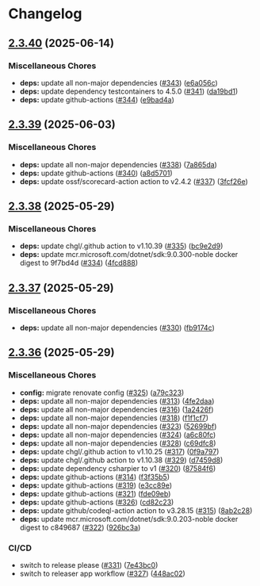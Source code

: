 # Changelog

## [2.3.40](https://github.com/chgl/fhir-server-exporter/compare/v2.3.39...v2.3.40) (2025-06-14)


### Miscellaneous Chores

* **deps:** update all non-major dependencies ([#343](https://github.com/chgl/fhir-server-exporter/issues/343)) ([e6a056c](https://github.com/chgl/fhir-server-exporter/commit/e6a056c1f246373bea63d2a426432e53e59363ea))
* **deps:** update dependency testcontainers to 4.5.0 ([#341](https://github.com/chgl/fhir-server-exporter/issues/341)) ([da19bd1](https://github.com/chgl/fhir-server-exporter/commit/da19bd12bf357c8990439ff2e74351dab76ea206))
* **deps:** update github-actions ([#344](https://github.com/chgl/fhir-server-exporter/issues/344)) ([e9bad4a](https://github.com/chgl/fhir-server-exporter/commit/e9bad4afdd5a89cde85c761fc1d25aada46bb695))

## [2.3.39](https://github.com/chgl/fhir-server-exporter/compare/v2.3.38...v2.3.39) (2025-06-03)


### Miscellaneous Chores

* **deps:** update all non-major dependencies ([#338](https://github.com/chgl/fhir-server-exporter/issues/338)) ([7a865da](https://github.com/chgl/fhir-server-exporter/commit/7a865da5277262ee670639619892aa189ed1e1e1))
* **deps:** update github-actions ([#340](https://github.com/chgl/fhir-server-exporter/issues/340)) ([a8d5701](https://github.com/chgl/fhir-server-exporter/commit/a8d570150b0c86bd65133c244ee7a1e3dbfa3d2a))
* **deps:** update ossf/scorecard-action action to v2.4.2 ([#337](https://github.com/chgl/fhir-server-exporter/issues/337)) ([3fcf26e](https://github.com/chgl/fhir-server-exporter/commit/3fcf26e337e965a517b40690cbddaa4cf051a03f))

## [2.3.38](https://github.com/chgl/fhir-server-exporter/compare/v2.3.37...v2.3.38) (2025-05-29)


### Miscellaneous Chores

* **deps:** update chgl/.github action to v1.10.39 ([#335](https://github.com/chgl/fhir-server-exporter/issues/335)) ([bc9e2d9](https://github.com/chgl/fhir-server-exporter/commit/bc9e2d9783d55bf1bd9bbc0f830ef376b30f0814))
* **deps:** update mcr.microsoft.com/dotnet/sdk:9.0.300-noble docker digest to 9f7bd4d ([#334](https://github.com/chgl/fhir-server-exporter/issues/334)) ([4fcd888](https://github.com/chgl/fhir-server-exporter/commit/4fcd88825b96cdd5582e0a7a3174e76096fb3a73))

## [2.3.37](https://github.com/chgl/fhir-server-exporter/compare/v2.3.36...v2.3.37) (2025-05-29)


### Miscellaneous Chores

* **deps:** update all non-major dependencies ([#330](https://github.com/chgl/fhir-server-exporter/issues/330)) ([fb9174c](https://github.com/chgl/fhir-server-exporter/commit/fb9174c334db17c1a71aa67128cf5fb81a98c75a))

## [2.3.36](https://github.com/chgl/fhir-server-exporter/compare/v2.3.35...v2.3.36) (2025-05-29)


### Miscellaneous Chores

* **config:** migrate renovate config ([#325](https://github.com/chgl/fhir-server-exporter/issues/325)) ([a79c323](https://github.com/chgl/fhir-server-exporter/commit/a79c32328a30ce633d7e40feb277c7551345adc1))
* **deps:** update all non-major dependencies ([#313](https://github.com/chgl/fhir-server-exporter/issues/313)) ([4fe2daa](https://github.com/chgl/fhir-server-exporter/commit/4fe2daa8bf28297f197a8aeb63f1163d53e259ab))
* **deps:** update all non-major dependencies ([#316](https://github.com/chgl/fhir-server-exporter/issues/316)) ([1a2426f](https://github.com/chgl/fhir-server-exporter/commit/1a2426f3621afced219fed3a4855f42b9f2e1f00))
* **deps:** update all non-major dependencies ([#318](https://github.com/chgl/fhir-server-exporter/issues/318)) ([f1f1cf7](https://github.com/chgl/fhir-server-exporter/commit/f1f1cf7f21e1385749f4c6bf53f957bbc4b8eee4))
* **deps:** update all non-major dependencies ([#323](https://github.com/chgl/fhir-server-exporter/issues/323)) ([52699bf](https://github.com/chgl/fhir-server-exporter/commit/52699bf4f0bb463ec74a024b30b4d6bd7100641b))
* **deps:** update all non-major dependencies ([#324](https://github.com/chgl/fhir-server-exporter/issues/324)) ([a6c80fc](https://github.com/chgl/fhir-server-exporter/commit/a6c80fc0538e52cc2333008384652be39030f541))
* **deps:** update all non-major dependencies ([#328](https://github.com/chgl/fhir-server-exporter/issues/328)) ([c69dfc8](https://github.com/chgl/fhir-server-exporter/commit/c69dfc8b3319a7def2f5f5edd8d5c08634093b00))
* **deps:** update chgl/.github action to v1.10.25 ([#317](https://github.com/chgl/fhir-server-exporter/issues/317)) ([0f9a797](https://github.com/chgl/fhir-server-exporter/commit/0f9a79733ed717aba344c28a8031eb22d050e66b))
* **deps:** update chgl/.github action to v1.10.38 ([#329](https://github.com/chgl/fhir-server-exporter/issues/329)) ([d7459d8](https://github.com/chgl/fhir-server-exporter/commit/d7459d84b9482cc137fd5390318008b6f1077e0a))
* **deps:** update dependency csharpier to v1 ([#320](https://github.com/chgl/fhir-server-exporter/issues/320)) ([87584f6](https://github.com/chgl/fhir-server-exporter/commit/87584f6bc5d33d380093d8601c1071b511dfd3f0))
* **deps:** update github-actions ([#314](https://github.com/chgl/fhir-server-exporter/issues/314)) ([f3f35b5](https://github.com/chgl/fhir-server-exporter/commit/f3f35b5da0c981947a3bc473485739c323dc9150))
* **deps:** update github-actions ([#319](https://github.com/chgl/fhir-server-exporter/issues/319)) ([e3cc89e](https://github.com/chgl/fhir-server-exporter/commit/e3cc89eb3470f7936833eccca4068b58052643d5))
* **deps:** update github-actions ([#321](https://github.com/chgl/fhir-server-exporter/issues/321)) ([fde09eb](https://github.com/chgl/fhir-server-exporter/commit/fde09ebc6417b60005ad12e802c9ddd23fc5ed75))
* **deps:** update github-actions ([#326](https://github.com/chgl/fhir-server-exporter/issues/326)) ([cd82c23](https://github.com/chgl/fhir-server-exporter/commit/cd82c233126b02a04e7a3fb34c5f8f674554fe6f))
* **deps:** update github/codeql-action action to v3.28.15 ([#315](https://github.com/chgl/fhir-server-exporter/issues/315)) ([8ab2c28](https://github.com/chgl/fhir-server-exporter/commit/8ab2c28186bd86e5a99286b2722d37070ca56566))
* **deps:** update mcr.microsoft.com/dotnet/sdk:9.0.203-noble docker digest to c849687 ([#322](https://github.com/chgl/fhir-server-exporter/issues/322)) ([926bc3a](https://github.com/chgl/fhir-server-exporter/commit/926bc3a0949871cc2b45f86542714b8641dfb892))


### CI/CD

* switch to release please ([#331](https://github.com/chgl/fhir-server-exporter/issues/331)) ([7e43bc0](https://github.com/chgl/fhir-server-exporter/commit/7e43bc025828cb600d4cd001faff1b75644a29b7))
* switch to releaser app workflow ([#327](https://github.com/chgl/fhir-server-exporter/issues/327)) ([448ac02](https://github.com/chgl/fhir-server-exporter/commit/448ac0226faacad3c80ba0ea44052d5c24e9383b))
